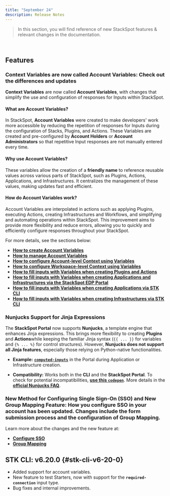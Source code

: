 ```yaml
---
title: "September 24"
description: Release Notes
---
```


> In this section, you will find reference of new StackSpot features & relevant changes in the documentation.

<br/>

## **Features** 

### **Context Variables are now called Account Variables: Check out the differences and updates**

**Context Variables** are now called **Account Variables**, with changes that simplify the use and configuration of responses for Inputs within StackSpot.

#### **What are Account Variables?**

In StackSpot, **Account Variables** were created to make developers' work more accessible by reducing the repetition of responses for Inputs during the configuration of Stacks, Plugins, and Actions. These Variables are created and pre-configured by **Account Holders** or **Account Administrators** so that repetitive Input responses are not manually entered every time.

#### **Why use Account Variables?**

These variables allow the creation of a **friendly name** to reference reusable values across various parts of StackSpot, such as Plugins, Actions, Applications, and Infrastructures. It centralizes the management of these values, making updates fast and efficient.

#### **How do Account Variables work?**

Account Variables are interpolated in actions such as applying Plugins, executing Actions, creating Infrastructures and Workflows, and simplifying and automating operations within StackSpot.
This improvement aims to provide more flexibility and reduce errors, allowing you to quickly and efficiently configure responses throughout your StackSpot.

For more details, see the sections below:

- [**How to create Account Variables**](/en/home/account/organization/variables/create-variables)
- [**How to manage Account Variables**](/en/home/account/organization/variables/manage-variables)
- [**How to configure Account-level Context using Variables**](/en/home/account/organization/configure-context-account)
- [**How to configure Workspace-level Context using Variables**](/en/home/workspace/stacks-and-context/setup-context#configuring-context-values-using-account-variables)
- [**How to fill inputs with Variables when creating Plugins and Actions**](/en/create-use/create-content/variables)
- [**How to fill inputs with Variables when creating Applications and Infrastructures via the StackSpot EDP Portal**](/en/create-use/use-content/configure-inputs)
- [**How to fill inputs with Variables when creating Applications via STK CLI**](/en/create-use/use-content/application/create-app-cli)
- [**How to fill inputs with Variables when creating Infrastructures via STK CLI**](/en/create-use/use-content/infra/infrastructure)


### **Nunjucks Support for Jinja Expressions**

The **StackSpot Portal** now supports **Nunjucks**, a template engine that enhances Jinja expressions. This brings more flexibility to creating **Plugins** and **Actions**while keeping the familiar Jinja syntax (`{{ ... }}` for variables and `{% ... %}` for control structures). However, **Nunjucks does not support all Jinja features**, especially those relying on Python-native functionalities.

- **Example:** [**`computed-inputs`**](/en/create-use/create-content/yaml-files/advanced-inputs) in the Portal during Application or Infrastructure creation.

- **Compatibility:** Works both in the **CLI** and the **StackSpot Portal**.
To check for potential incompatibilities, [**use this `codepen`**](https://codepen.io/renanrodrigueszup/pen/XWLyvKB?editors=0011). More details in the [**official Nunjucks FAQ**](https://mozilla.github.io/nunjucks/faq.html#can-i-use-the-same-templates-between-nunjucks-and-jinja2-what-are-the-differences).


### **New Method for Configuring Single Sign-On (SSO) and New Group Mapping Feature:** How you configure SSO in your account has been updated. Changes include the form submission process and the configuration of Group Mapping.

Learn more about the changes and the new feature at:

- [**Configure SSO**](/en/home/account/organization/sso-group-mapping/sso-configuration)
- [**Group Mapping**](/en/home/account/organization/sso-group-mapping/group-mapping)

## **STK CLI: v6.20.0** {#stk-cli-v6-20-0}

- Added support for account variables.
- New feature to test Starters, now with support for the **`required-connection`** input type.
- Bug fixes and internal improvements.

<br/>